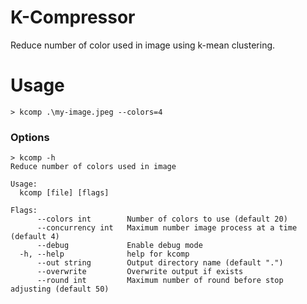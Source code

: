 # K-Compressor

Reduce number of color used in image using k-mean clustering.

# Usage

```shell
> kcomp .\my-image.jpeg --colors=4
```

### Options

```
> kcomp -h  
Reduce number of colors used in image

Usage:
  kcomp [file] [flags]

Flags:
      --colors int        Number of colors to use (default 20)
      --concurrency int   Maximum number image process at a time (default 4)
      --debug             Enable debug mode
  -h, --help              help for kcomp
      --out string        Output directory name (default ".")
      --overwrite         Overwrite output if exists
      --round int         Maximum number of round before stop adjusting (default 50)

```